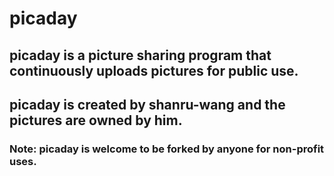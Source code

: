 # picaday
## picaday is a picture sharing program that continuously uploads pictures for public use.
## picaday is created by shanru-wang and the pictures are owned by him.
### Note: picaday is welcome to be forked by anyone for non-profit uses.
